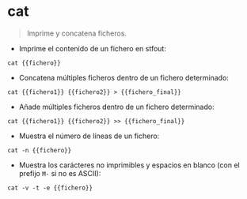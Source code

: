 # cat

> Imprime y concatena ficheros.

- Imprime el contenido de un fichero en stfout:

`cat {{fichero}}`

- Concatena múltiples ficheros dentro de un fichero determinado:

`cat {{fichero1}} {{fichero2}} > {{fichero_final}}`

- Añade múltiples ficheros dentro de un fichero determinado:

`cat {{fichero1}} {{fichero2}} >> {{fichero_final}}`

- Muestra el número de líneas de un fichero:

`cat -n {{fichero}}`

- Muestra los carácteres no imprimibles y espacios en blanco (con el prefijo `M-` si no es ASCII):

`cat -v -t -e {{fichero}}`
